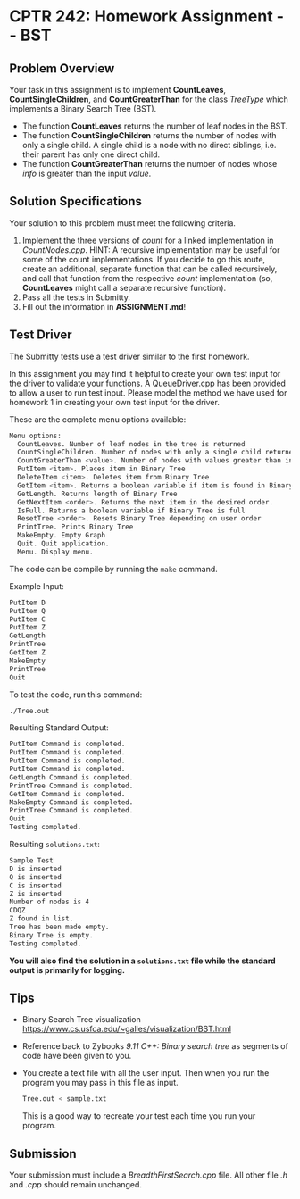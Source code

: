 # CPTR 242: Homework Assignment -- BST

## Problem Overview

Your task in this assignment is to implement __CountLeaves__, __CountSingleChildren__, and __CountGreaterThan__ for the class _TreeType_ which implements a Binary Search Tree (BST).

* The function __CountLeaves__ returns the number of leaf nodes in the BST.
* The function __CountSingleChildren__ returns the number of nodes with only a single child. A single child is a node with no direct siblings, i.e. their parent has only one direct child.
* The function __CountGreaterThan__ returns the number of nodes whose _info_ is greater than the input _value_.

## Solution Specifications

Your solution to this problem must meet the following criteria.

1. Implement the three versions of _count_ for a linked implementation in _CountNodes.cpp_.
   HINT: A recursive implementation may be useful for some of the count implementations.
   If you decide to go this route, create an additional, separate function that can be called recursively, and call that function from the respective _count_ implementation (so, __CountLeaves__ might call a separate recursive function).
2. Pass all the tests in Submitty.
3. Fill out the information in __ASSIGNMENT.md__!

## Test Driver

The Submitty tests use a test driver similar to the first homework.

In this assignment you may find it helpful to create your own test input for the driver to validate your functions.
A QueueDriver.cpp has been provided to allow a user to run test input.
Please model the method we have used for homework 1 in creating your own test input for the driver.

These are the complete menu options available:

```sh
Menu options:
  CountLeaves. Number of leaf nodes in the tree is returned
  CountSingleChildren. Number of nodes with only a single child returned.
  CountGreaterThan <value>. Number of nodes with values greater than input value returned.
  PutItem <item>. Places item in Binary Tree
  DeleteItem <item>. Deletes item from Binary Tree
  GetItem <item>. Returns a boolean variable if item is found in Binary Tree
  GetLength. Returns length of Binary Tree
  GetNextItem <order>. Returns the next item in the desired order.
  IsFull. Returns a boolean variable if Binary Tree is full
  ResetTree <order>. Resets Binary Tree depending on user order
  PrintTree. Prints Binary Tree
  MakeEmpty. Empty Graph
  Quit. Quit application.
  Menu. Display menu.
```

The code can be compile by running the `make` command.

Example Input:

```sh
PutItem D
PutItem Q
PutItem C
PutItem Z
GetLength
PrintTree
GetItem Z
MakeEmpty
PrintTree
Quit
```

To test the code, run this command:

```sh
./Tree.out
```

Resulting Standard Output:

```sh
PutItem Command is completed.
PutItem Command is completed.
PutItem Command is completed.
PutItem Command is completed.
GetLength Command is completed.
PrintTree Command is completed.
GetItem Command is completed.
MakeEmpty Command is completed.
PrintTree Command is completed.
Quit
Testing completed.
```

Resulting `solutions.txt`:

```sh
Sample Test
D is inserted
Q is inserted
C is inserted
Z is inserted
Number of nodes is 4
CDQZ
Z found in list.
Tree has been made empty.
Binary Tree is empty.
Testing completed.
```

**You will also find the solution in a `solutions.txt` file while the standard output is primarily for logging.**

## Tips

* Binary Search Tree visualization <https://www.cs.usfca.edu/~galles/visualization/BST.html>
* Reference back to Zybooks *9.11 C++: Binary search tree* as segments of code have been given to you.
* You create a text file with all the user input. Then when you run the program you may pass in this file as input.

  ```sh
  Tree.out < sample.txt
  ```

  This is a good way to recreate your test each time you run your program.

## Submission

Your submission must include a _BreadthFirstSearch.cpp_ file.
All other file _.h_ and _.cpp_ should remain unchanged.
